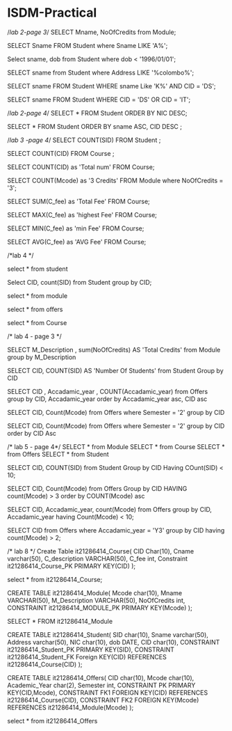 # ISDM-Practical



/*lab 2-page 3*/
SELECT Mname, NoOfCredits from Module;

SELECT Sname FROM Student where Sname LIKE 'A%';

Select sname, dob from Student where dob < '1996/01/01';

SELECT sname from Student where Address  LIKE '%colombo%';

SELECT sname FROM Student WHERE sname Like 'K%' AND CID = 'DS';

SELECT sname FROM Student WHERE CID = 'DS' OR CID = 'IT';

/*lab 2-page 4*/
SELECT * FROM Student ORDER BY NIC DESC;

SELECT * FROM Student ORDER BY sname ASC, CID DESC ; 

/*lab 3 -page 4*/
SELECT COUNT(SID) FROM Student ;

SELECT COUNT(CID) FROM Course ;

SELECT COUNT(CID) as 'Total num' FROM Course;

SELECT COUNT(Mcode) as '3 Credits' FROM Module where NoOfCredits = '3';

SELECT SUM(C_fee) as 'Total Fee' FROM Course;

SELECT MAX(C_fee) as 'highest Fee' FROM Course;

SELECT MIN(C_fee) as 'min Fee' FROM Course;

SELECT AVG(C_fee) as 'AVG Fee' FROM Course;


/*lab 4 */

select * from student

Select CID, count(SID) from Student group by CID; 

select * from module

select * from offers

select * from Course

/* lab 4 - page 3 */

SELECT M_Description , sum(NoOfCredits) AS 'Total Credits' from  Module group by M_Description

SELECT CID, COUNT(SID) AS 'Number Of Students' from Student Group by CID

SELECT CID , Accadamic_year , COUNT(Accadamic_year) from Offers group by CID, Accadamic_year
order by  Accadamic_year asc, CID asc

SELECT CID, Count(Mcode) from Offers where Semester = '2' group by CID 

SELECT CID, Count(Mcode) from Offers where Semester = '2' group by CID order by CID Asc



/* lab 5 - page 4*/ 
SELECT * from Module
SELECT * from Course
SELECT * from Offers
SELECT * from Student

SELECT CID, COUNT(SID) from Student Group by CID Having COunt(SID) < 10; 

SELECT CID, Count(Mcode) from Offers Group by CID HAVING count(Mcode) > 3 order by COUNT(Mcode) asc

SELECT CID, Accadamic_year, count(Mcode) from Offers group by CID, Accadamic_year having Count(Mcode) < 10;

SELECT CID from Offers where Accadamic_year = 'Y3' group by CID having count(Mcode) > 2;

/* lab 8 */
Create Table it21286414_Course(
	CID Char(10),
	Cname varchar(50),
	C_description VARCHAR(50),
	C_fee int,
	Constraint it21286414_Course_PK PRIMARY KEY(CID)
);

select * from it21286414_Course;

CREATE TABLE it21286414_Module(
	Mcode char(10),
	Mname VARCHAR(50),
	M_Description VARCHAR(50),
	NoOfCredits int,
	CONSTRAINT it21286414_MODULE_PK PRIMARY KEY(Mcode)
);

SELECT * FROM it21286414_Module

CREATE TABLE it21286414_Student(
	SID char(10),
	Sname varchar(50),
	Address varchar(50),
	NIC char(10),
	dob DATE,
	CID char(10),
	CONSTRAINT it21286414_Student_PK PRIMARY KEY(SID),
	CONSTRAINT it21286414_Student_FK Foreign KEY(CID) REFERENCES it21286414_Course(CID)
);

CREATE TABLE it21286414_Offers(
	CID char(10),
	Mcode char(10),
	Academic_Year char(2),
	Semester int, 
	CONSTRAINT PK PRIMARY KEY(CID,Mcode),
	CONSTRAINT FK1 FOREIGN KEY(CID) REFERENCES it21286414_Course(CID),
	CONSTRAINT FK2 FOREIGN KEY(Mcode) REFERENCES it21286414_Module(Mcode)
);

select * from it21286414_Offers
